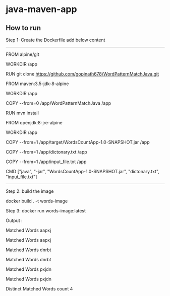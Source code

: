 # java-maven-app

How to run 
------------------

Step 1: Create the Dockerfile add below content 

-------------------------------------------

FROM alpine/git

WORKDIR /app

RUN git clone https://github.com/gopinath678/WordPatternMatchJava.git

FROM maven:3.5-jdk-8-alpine

WORKDIR /app

COPY --from=0 /app/WordPatternMatchJava /app

RUN mvn install

FROM openjdk:8-jre-alpine

WORKDIR /app

COPY  --from=1 /app/target/WordsCountApp-1.0-SNAPSHOT.jar /app

COPY --from=1  /app/dictonary.txt /app

COPY  --from=1 /app/input_file.txt /app

CMD ["java", "-jar", "WordsCountApp-1.0-SNAPSHOT.jar", "dictonary.txt", "input_file.txt"]

-----------------------------------------------------------------------------------

Step 2: build the image 

 docker build . -t words-image
 
 Step 3: docker run words-image:latest
 
 Output : 
 
Matched Words  aapxj

Matched Words  aapxj

Matched Words  dnrbt

Matched Words  dnrbt

Matched Words  pxjdn

Matched Words  pxjdn

Distinct Matched Words count 4


